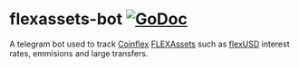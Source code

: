 # flexassets-bot [![GoDoc](https://godoc.org/github.com/checksum0/flexassets-bot?status.svg)](https://godoc.org/github.com/checksum0/flexassets-bot)
A telegram bot used to track [Coinflex](https://coinflex.com) [FLEXAssets](https://coinflex.com/flexassets) such as [flexUSD](https://flexusd.com) interest rates,
emmisions and large transfers. 
